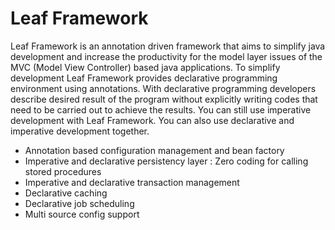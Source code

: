 # Leaf Framework
Leaf Framework is an annotation driven framework that aims to simplify java
development and increase the productivity for the model layer issues of the MVC
(Model View Controller) based java applications. To simplify development Leaf
Framework provides declarative programming environment using annotations.
With declarative programming developers describe desired result of the
program without explicitly writing codes that need to be carried out to achieve
the results. You can still use imperative development with Leaf Framework. You
can also use declarative and imperative development together.

<ul>
<li>Annotation based configuration management and bean factory</li>
<li>Imperative and declarative persistency layer : Zero coding for calling stored procedures </li>
<li>Imperative and declarative transaction management</li>
<li>Declarative caching</li>
<li>Declarative job scheduling</li>
<li>Multi source config support</li>
</ul>
